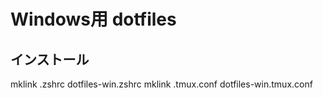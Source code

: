# Windows用 dotfiles

## インストール
mklink .zshrc dotfiles-win\.zshrc
mklink .tmux.conf dotfiles-win\.tmux.conf